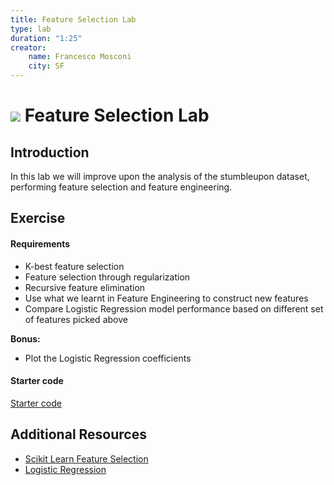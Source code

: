 ```yaml
---
title: Feature Selection Lab
type: lab
duration: "1:25"
creator:
    name: Francesco Mosconi
    city: SF
---
```


# ![](https://ga-dash.s3.amazonaws.com/production/assets/logo-9f88ae6c9c3871690e33280fcf557f33.png) Feature Selection Lab

## Introduction

In this lab we will improve upon the analysis of the stumbleupon dataset, performing feature selection and feature engineering.

## Exercise

#### Requirements

- K-best feature selection
- Feature selection through regularization
- Recursive feature elimination
- Use what we learnt in Feature Engineering to construct new features
- Compare Logistic Regression model performance based on different set of features picked above

**Bonus:**

- Plot the Logistic Regression coefficients

#### Starter code

[Starter code](code/starter-code/starter-code-4_2.ipynb)

## Additional Resources

- [Scikit Learn Feature Selection](http://scikit-learn.org/stable/modules/feature_selection.html)
- [Logistic Regression](http://scikit-learn.org/stable/modules/generated/sklearn.linear_model.LogisticRegression.html)

